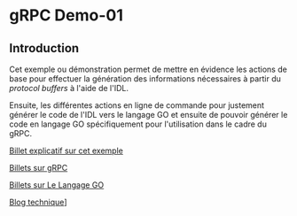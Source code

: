 # gRPC Demo-01

## Introduction

Cet exemple ou démonstration permet de mettre en évidence les actions de base pour effectuer la génération des informations nécessaires à partir du *protocol buffers* à l'aide de l'IDL.

Ensuite, les différentes actions en ligne de commande pour justement générer le code de l'IDL vers le langage GO et ensuite de pouvoir générer le code en langage GO spécifiquement pour l'utilisation dans le cadre du gRPC.

[Billet explicatif sur cet exemple](https://fredericschmidt.fr/2020/08/03/serie-grpc-demonstration/)

[Billets sur gRPC](https://fredericschmidt.fr/categorie/architecture-logicielle/framework-fr/)

[Billets sur Le Langage GO](https://fredericschmidt.fr/categorie/langages-de-programmation/langage-go/)

[Blog technique](https://www.fredericschmidt.fr)]
